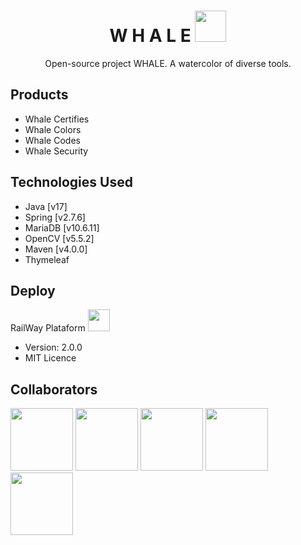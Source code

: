 <h1 align="center">
W H A L E <a href="https://whale.up.railway.app/"><img src="https://img.icons8.com/?size=512&id=mrRKB0hCmNGJ&format=png" width="50" height="50"></a>
</h1>
<p align="center">
  Open-source project WHALE. A watercolor of diverse tools. 
</p>

## Products

- Whale Certifies
- Whale Colors
- Whale Codes
- Whale Security

## Technologies Used

- Java [v17]
- Spring [v2.7.6]
- MariaDB [v10.6.11] 
- OpenCV [v5.5.2]
- Maven [v4.0.0]
- Thymeleaf

## Deploy
RailWay Plataform
<a href="https://whale.up.railway.app/"><img src="https://img.icons8.com/?size=512&id=13450&format=png" width="35" height="35"></a>
- Version: 2.0.0
- MIT Licence

## Collaborators
<a href="https://github.com/bioramonmoratori"><img src="https://github.com/ProjectBIGWHALE/whale/assets/90486302/68d60c6c-8cae-421a-b1d4-96fb1b7221cf" width="100" height="100"></a>
<a href="https://github.com/erasmobezerra"><img src="https://github.com/ProjectBIGWHALE/whale/assets/90486302/d6e7cda1-4b59-4376-b3c5-a65dd86d51f9" width="100" height="100"></a>
<a href="https://github.com/amandapvln"><img src="https://github.com/ProjectBIGWHALE/whale/assets/90486302/e53836fd-7b02-4c7b-9abc-ed5848ac89eb" width="100" height="100"></a>
<a href="https://github.com/jose-fps"><img src="https://github.com/ProjectBIGWHALE/whale/assets/90486302/39ecc449-82bd-4cff-a1ef-237871e50523" width="100" height="100"></a>
<a href="https://github.com/arleysouzadev"><img src="https://github.com/ProjectBIGWHALE/whale/assets/90486302/f02a1f97-5faf-4a88-9f7e-c5cc89ef27c1" width="100" height="100"></a>
